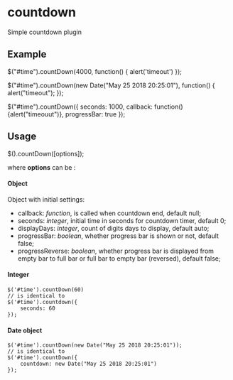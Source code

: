 # countdown
Simple countdown plugin

## Example
$("#time").countDown(4000, function() {
  alert('timeout')
});

$("#time").countDown(new Date("May 25 2018 20:25:01"), function() {
  alert("timeout");
});

$("#time").countDown({
  seconds: 1000,
  callback: function() {alert("timeouut")},
  progressBar: true
});


## Usage
$(<selection>).countDown([options]);

where **options** can be :

#### Object

Object with initial settings:
* callback: *function*, is called when countdown end, default null;
* seconds: *integer*, initial time in seconds for countdown timer, default 0;
* displayDays: *integer*, count of digits days to display, default auto;
* progressBar: *boolean*, whether progress bar is shown or not, default false;
* progressReverse: *boolean*, whether progress bar is displayed from empty bar to full bar or full bar to empty bar (reversed), default false;

#### Integer

```
$('#time').countDown(60)
// is identical to
$('#time').countdown({
    seconds: 60
});
```

#### Date object

```
$('#time').countDown(new Date("May 25 2018 20:25:01"));
// is identical to
$('#time').countDown({
    countdown: new Date("May 25 2018 20:25:01")
});
```
